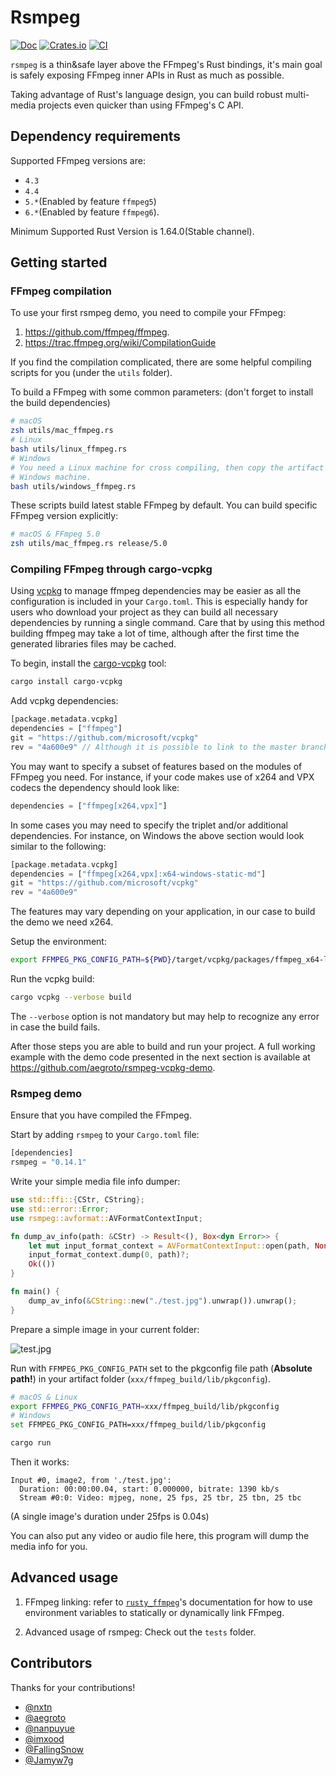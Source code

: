 # Rsmpeg

[![Doc](https://docs.rs/rsmpeg/badge.svg?style=flat-square)](https://docs.rs/rsmpeg)
[![Crates.io](https://img.shields.io/crates/v/rsmpeg)](https://crates.io/crates/rsmpeg)
[![CI](https://github.com/larksuite/rsmpeg/workflows/CI/badge.svg?branch=master&style=flat-square)](https://github.com/larksuite/rsmpeg/actions)

`rsmpeg` is a thin&safe layer above the FFmpeg's Rust bindings, it's main goal is safely exposing FFmpeg inner APIs in Rust as much as possible.

Taking advantage of Rust's language design, you can build robust multi-media projects even quicker than using FFmpeg's C API.

## Dependency requirements

Supported FFmpeg versions are:
- `4.3`
- `4.4`
- `5.*`(Enabled by feature `ffmpeg5`)
- `6.*`(Enabled by feature `ffmpeg6`).

Minimum Supported Rust Version is 1.64.0(Stable channel).

## Getting started

### FFmpeg compilation

To use your first rsmpeg demo, you need to compile your FFmpeg:
1. <https://github.com/ffmpeg/ffmpeg>.
2. <https://trac.ffmpeg.org/wiki/CompilationGuide>

If you find the compilation complicated, there are some helpful compiling scripts for you (under the `utils` folder).

To build a FFmpeg with some common parameters: (don't forget to install the build dependencies)

```bash
# macOS
zsh utils/mac_ffmpeg.rs
# Linux
bash utils/linux_ffmpeg.rs
# Windows
# You need a Linux machine for cross compiling, then copy the artifact to your
# Windows machine.
bash utils/windows_ffmpeg.rs
```

These scripts build latest stable FFmpeg by default. You can build specific FFmpeg version explicitly:

```bash
# macOS & FFmpeg 5.0
zsh utils/mac_ffmpeg.rs release/5.0
```

### Compiling FFmpeg through cargo-vcpkg

Using [vcpkg](https://github.com/microsoft/vcpkg) to manage ffmpeg dependencies may be easier as all the configuration is included in your `Cargo.toml`. 
This is especially handy for users who download your project as they can build all necessary dependencies by running a single command.
Care that by using this method building ffmpeg may take a lot of time, although after the first time the generated libraries files may be cached. 

To begin, install the [cargo-vcpkg](https://github.com/mcgoo/cargo-vcpkg) tool:

```bash
cargo install cargo-vcpkg
```

Add vcpkg dependencies:

```rust
[package.metadata.vcpkg]
dependencies = ["ffmpeg"]
git = "https://github.com/microsoft/vcpkg"
rev = "4a600e9" // Although it is possible to link to the master branch of vcpkg, it may be better to fix a specific revision in order to avoid unwanted breaking changes.
```


You may want to specify a subset of features based on the modules of FFmpeg you need. For instance, if your code makes use of x264 and VPX codecs the dependency should look like:

```rust
dependencies = ["ffmpeg[x264,vpx]"]
```

In some cases you may need to specify the triplet and/or additional dependencies. For instance, on Windows the above section would look similar to the following:

```rust
[package.metadata.vcpkg]
dependencies = ["ffmpeg[x264,vpx]:x64-windows-static-md"]
git = "https://github.com/microsoft/vcpkg"
rev = "4a600e9"
```

The features may vary depending on your application, in our case to build the demo we need x264. 

Setup the environment: 

```bash
export FFMPEG_PKG_CONFIG_PATH=${PWD}/target/vcpkg/packages/ffmpeg_x64-linux/lib/pkgconfig
```

Run the vcpkg build:
```bash
cargo vcpkg --verbose build
```
The `--verbose` option is not mandatory but may help to recognize any error in case the build fails.

After those steps you are able to build and run your project. A full working example with the demo code presented in the next section is available at https://github.com/aegroto/rsmpeg-vcpkg-demo.


### Rsmpeg demo

Ensure that you have compiled the FFmpeg.

Start by adding `rsmpeg` to your `Cargo.toml` file:

```rust
[dependencies]
rsmpeg = "0.14.1"
```

Write your simple media file info dumper:

```rust
use std::ffi::{CStr, CString};
use std::error::Error;
use rsmpeg::avformat::AVFormatContextInput;

fn dump_av_info(path: &CStr) -> Result<(), Box<dyn Error>> {
    let mut input_format_context = AVFormatContextInput::open(path, None, &mut None)?;
    input_format_context.dump(0, path)?;
    Ok(())
}

fn main() {
    dump_av_info(&CString::new("./test.jpg").unwrap()).unwrap();
}
```

Prepare a simple image in your current folder:

![test.jpg](./assets/mountain.jpg)

Run with `FFMPEG_PKG_CONFIG_PATH` set to the pkgconfig file path (**Absolute path!**) in your artifact folder (`xxx/ffmpeg_build/lib/pkgconfig`).

```bash
# macOS & Linux
export FFMPEG_PKG_CONFIG_PATH=xxx/ffmpeg_build/lib/pkgconfig
# Windows
set FFMPEG_PKG_CONFIG_PATH=xxx/ffmpeg_build/lib/pkgconfig

cargo run
```

Then it works:

```
Input #0, image2, from './test.jpg':
  Duration: 00:00:00.04, start: 0.000000, bitrate: 1390 kb/s
  Stream #0:0: Video: mjpeg, none, 25 fps, 25 tbr, 25 tbn, 25 tbc
```

(A single image's duration under 25fps is 0.04s)

You can also put any video or audio file here, this program will dump the media info for you.

## Advanced usage

1. FFmpeg linking: refer to [`rusty_ffmpeg`](https://github.com/CCExtractor/rusty_ffmpeg)'s documentation for how to use environment variables to statically or dynamically link FFmpeg.

2. Advanced usage of rsmpeg: Check out the `tests` folder.

## Contributors

Thanks for your contributions!

+ [@nxtn](https://github.com/nxtn)
+ [@aegroto](https://github.com/aegroto)
+ [@nanpuyue](https://github.com/nanpuyue)
+ [@imxood](https://github.com/imxood)
+ [@FallingSnow](https://github.com/FallingSnow)
+ [@Jamyw7g](https://github.com/Jamyw7g)
